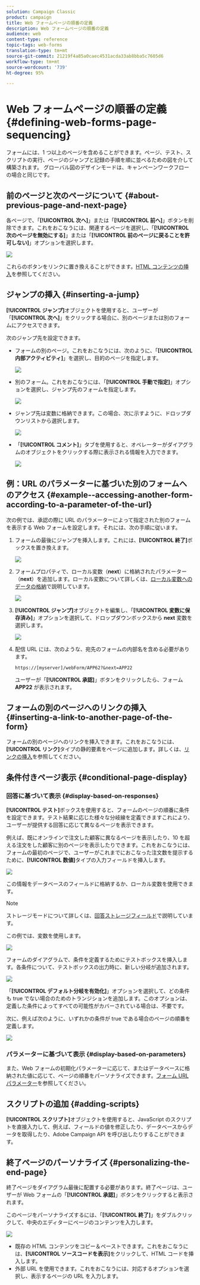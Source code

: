 ```yaml
---
solution: Campaign Classic
product: campaign
title: Web フォームページの順番の定義
description: Web フォームページの順番の定義
audience: web
content-type: reference
topic-tags: web-forms
translation-type: tm+mt
source-git-commit: 21219f4a85a0caec4531acda33ab8bba5c7605d6
workflow-type: tm+mt
source-wordcount: '739'
ht-degree: 95%

---
```



# Web フォームページの順番の定義{#defining-web-forms-page-sequencing}

フォームには、1 つ以上のページを含めることができます。ページ、テスト、スクリプトの実行、ページのジャンプと記録の手順を順に並べるための図を介して構築されます。 グローバル図のデザインモードは、キャンペーンワークフローの場合と同じです。

## 前のページと次のページについて {#about-previous-page-and-next-page}

各ページで、「**[!UICONTROL 次へ]**」または「**[!UICONTROL 前へ]**」ボタンを削除できます。これをおこなうには、関連するページを選択し、「**[!UICONTROL 次のページを無効にする]**」または「**[!UICONTROL 前のページに戻ることを許可しない]**」オプションを選択します。

![](assets/s_ncs_admin_survey_no_next_page.png)

これらのボタンをリンクに置き換えることができます。[HTML コンテンツの挿入](../../web/using/static-elements-in-a-web-form.md#inserting-html-content)を参照してください。

## ジャンプの挿入 {#inserting-a-jump}

**[!UICONTROL ジャンプ]**&#x200B;オブジェクトを使用すると、ユーザーが「**[!UICONTROL 次へ]**」をクリックする場合に、別のページまたは別のフォームにアクセスできます。

次のジャンプ先を設定できます。

* フォームの別のページ。これをおこなうには、次のように、「**[!UICONTROL 内部アクティビティ]**」を選択し、目的のページを指定します。

   ![](assets/s_ncs_admin_jump_param1.png)

* 別のフォーム。これをおこなうには、「**[!UICONTROL 手動で指定]**」オプションを選択し、ジャンプ先のフォームを指定します。

   ![](assets/s_ncs_admin_jump_param2.png)

* ジャンプ先は変数に格納できます。この場合、次に示すように、ドロップダウンリストから選択します。

   ![](assets/s_ncs_admin_jump_param3.png)

* 「**[!UICONTROL コメント]**」タブを使用すると、オペレーターがダイアグラムのオブジェクトをクリックする際に表示される情報を入力できます。

   ![](assets/s_ncs_admin_survey_jump_comment.png)

## 例：URL のパラメーターに基づいた別のフォームへのアクセス {#example--accessing-another-form-according-to-a-parameter-of-the-url}

次の例では、承認の際に URL のパラメーターによって指定された別のフォームを表示する Web フォームを設定します。それには、次の手順に従います。

1. フォームの最後にジャンプを挿入します。これには、**[!UICONTROL 終了]**&#x200B;ボックスを置き換えます。

   ![](assets/s_ncs_admin_survey_jump_sample1.png)

1. フォームプロパティで、ローカル変数（**next**）に格納されたパラメーター（**next**）を追加します。ローカル変数について詳しくは、[ローカル変数へのデータの格納](../../web/using/web-forms-answers.md#storing-data-in-a-local-variable)で説明しています。

   ![](assets/s_ncs_admin_survey_jump_sample2.png)

1. **[!UICONTROL ジャンプ]**&#x200B;オブジェクトを編集し、「**[!UICONTROL 変数に保存済み]**」オプションを選択して、ドロップダウンボックスから **next** 変数を選択します。

   ![](assets/s_ncs_admin_survey_jump_sample3.png)

1. 配信 URL には、次のような、宛先のフォームの内部名を含める必要があります。

   ```
   https://[myserver]/webForm/APP62?&next=APP22
   ```

   ユーザーが「**[!UICONTROL 承認]**」ボタンをクリックしたら、フォーム **APP22** が表示されます。

## フォームの別のページへのリンクの挿入 {#inserting-a-link-to-another-page-of-the-form}

フォームの別のページへのリンクを挿入できます。これをおこなうには、**[!UICONTROL リンク]**&#x200B;タイプの静的要素をページに追加します。詳しくは、[リンクの挿入](../../web/using/static-elements-in-a-web-form.md#inserting-a-link)を参照してください。

## 条件付きページ表示 {#conditional-page-display}

### 回答に基づいて表示 {#display-based-on-responses}

**[!UICONTROL テスト]**&#x200B;ボックスを使用すると、フォームのページの順番に条件を設定できます。テスト結果に応じた様々な分岐線を定義できますこれにより、ユーザーが提供する回答に応じて異なるページを表示できます。

例えば、既にオンラインで注文した顧客に異なるページを表示したり、10 を超える注文をした顧客に別のページを表示したりできます。これをおこなうには、フォームの最初のページで、ユーザーがこれまでにおこなった注文数を提示するために、**[!UICONTROL 数値]**&#x200B;タイプの入力フィールドを挿入します。

![](assets/s_ncs_admin_survey_test_ex0.png)

この情報をデータベースのフィールドに格納するか、ローカル変数を使用できます。

>[!NOTE]
>
>ストレージモードについて詳しくは、[回答ストレージフィールド](../../web/using/web-forms-answers.md#response-storage-fields)で説明しています。

この例では、変数を使用します。

![](assets/s_ncs_admin_survey_test_ex1.png)

フォームのダイアグラムで、条件を定義するためにテストボックスを挿入します。各条件について、テストボックスの出力時に、新しい分岐が追加されます。

![](assets/s_ncs_admin_survey_test_ex2.png)

「**[!UICONTROL デフォルト分岐を有効化]**」オプションを選択して、どの条件も true でない場合のためのトランジションを追加します。このオプションは、定義した条件によってすべての可能性がカバーされている場合は、不要です。

次に、例えば次のように、いずれかの条件が true である場合のページの順番を定義します。

![](assets/s_ncs_admin_survey_test_ex3.png)

### パラメーターに基づいて表示 {#display-based-on-parameters}

また、Web フォームの初期化パラメーターに応じて、またはデータベースに格納された値に応じて、ページの順番をパーソナライズできます。[フォーム URL パラメーター](../../web/using/defining-web-forms-properties.md#form-url-parameters)を参照してください。

## スクリプトの追加 {#adding-scripts}

**[!UICONTROL スクリプト]**&#x200B;オブジェクトを使用すると、JavaScript のスクリプトを直接入力して、例えば、フィールドの値を修正したり、データベースからデータを取得したり、Adobe Campaign API を呼び出したりすることができます。

## 終了ページのパーソナライズ {#personalizing-the-end-page}

終了ページをダイアグラム最後に配置する必要があります。終了ページは、ユーザーが Web フォームの「**[!UICONTROL 承認]**」ボタンをクリックすると表示されます。

このページをパーソナライズするには、「**[!UICONTROL 終了]**」をダブルクリックして、中央のエディターにページのコンテンツを入力します。

![](assets/s_ncs_admin_survey_end_page_edit.png)

* 既存の HTML コンテンツをコピー＆ペーストできます。これをおこなうには、**[!UICONTROL ソースコードを表示]**&#x200B;をクリックして、HTML コードを挿入します。
* 外部 URL を使用できます。これをおこなうには、対応するオプションを選択し、表示するページの URL を入力します。


